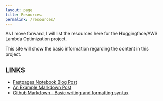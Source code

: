 ```yaml
---
layout: page
title: Resources
permalink: /resources/
---
```


As I move forward, I will list the resources here for the Huggingface/AWS Lambda Optimization project.

This site will show the basic information regarding the content in this project.

## **LINKS**

* [Fastpages Notebook Blog Post](https://fastpages.fast.ai/jupyter/2020/02/20/test.html)
* [An Example Markdown Post](https://fastpages.fast.ai/markdown/2020/01/14/test-markdown-post.html)
* [Github Markdown - Basic writing and formatting syntax](https://docs.github.com/en/get-started/writing-on-github/getting-started-with-writing-and-formatting-on-github/basic-writing-and-formatting-syntax)
